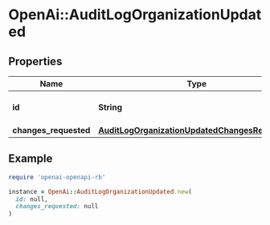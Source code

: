 # OpenAi::AuditLogOrganizationUpdated

## Properties

| Name | Type | Description | Notes |
| ---- | ---- | ----------- | ----- |
| **id** | **String** | The organization ID. | [optional] |
| **changes_requested** | [**AuditLogOrganizationUpdatedChangesRequested**](AuditLogOrganizationUpdatedChangesRequested.md) |  | [optional] |

## Example

```ruby
require 'openai-openapi-rb'

instance = OpenAi::AuditLogOrganizationUpdated.new(
  id: null,
  changes_requested: null
)
```

